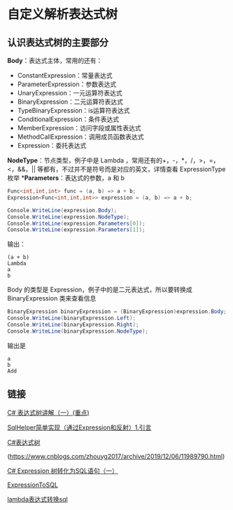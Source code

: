 # 自定义解析表达式树

## 认识表达式树的主要部分

**Body**：表达式主体，常用的还有：

- ConstantExpression：常量表达式
- ParameterExpression：参数表达式
- UnaryExpression：一元运算符表达式
- BinaryExpression：二元运算符表达式
- TypeBinaryExpression：is运算符表达式
- ConditionalExpression：条件表达式
- MemberExpression：访问字段或属性表达式
- MethodCallExpression：调用成员函数表达式
- Expression<TDelegate>：委托表达式

**NodeType**：节点类型，例子中是 Lambda ，常用还有的+，-，*，/，>，=，<，&&，|| 等都有，不过并不是符号而是对应的英文，详情查看 ExpressionType 枚举
***Parameters**：表达式的参数，a 和 b

```c#
Func<int,int,int> func = (a, b) => a + b;
Expression<Func<int,int,int>> expression = (a, b) => a + b;

Console.WriteLine(expression.Body);
Console.WriteLine(expression.NodeType);
Console.WriteLine(expression.Parameters[0]);
Console.WriteLine(expression.Parameters[1]);
```

输出：

```
(a + b)
Lambda
a
b
```

Body 的类型是 Expression，例子中的是二元表达式，所以要转换成 BinaryExpression 类来查看信息

```c#
BinaryExpression binaryExpression = (BinaryExpression)expression.Body;
Console.WriteLine(binaryExpression.Left);
Console.WriteLine(binaryExpression.Right);
Console.WriteLine(binaryExpression.NodeType);
```

输出是

```
a
b
Add
```



## 链接

[C# 表达式树讲解（一）(重点)](https://www.cnblogs.com/snailblog/p/11521043.html)

[SqlHelper简单实现（通过Expression和反射）1.引言](https://www.cnblogs.com/kakura/p/6108828.html)

[C#表达式树](https://www.cnblogs.com/zhouyg2017/p/11989790.html)

(https://www.cnblogs.com/zhouyg2017/archive/2019/12/06/11989790.html)

[C# Expression 树转化为SQL语句（一）](https://www.cnblogs.com/linxingxunyan/p/6245396.html)

[ExpressionToSQL](https://www.cnblogs.com/zengpeng/p/11319190.html)

[lambda表达式转换sql](https://www.cnblogs.com/maiaimei/p/7147049.html)